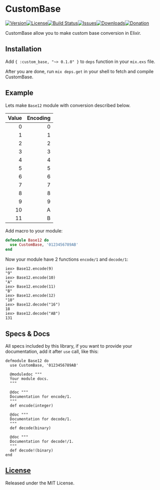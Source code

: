 # CustomBase

[![Version](https://img.shields.io/hexpm/v/custom_base.svg?style=flat-square)](https://hex.pm/packages/custom_base)[![License](https://img.shields.io/hexpm/l/custom_base.svg?style=flat-square)](https://github.com/igas/custom_base/blob/master/LICENSE)[![Build Status](https://img.shields.io/travis/igas/custom_base.svg?style=flat-square)](https://travis-ci.org/igas/custom_base)[![Issues](https://img.shields.io/github/issues/igas/custom_base.svg?style=flat-square)](https://github.com/igas/custom_base/issues)[![Downloads](https://img.shields.io/hexpm/dt/custom_base.svg?style=flat-square)](https://hex.pm/packages/custom_base)[![Donation](https://img.shields.io/gratipay/igas.svg?style=flat-square)](https://gratipay.com/igas/)

CustomBase allow you to make custom base conversion in Elixir.

## Installation

Add `{ :custom_base, "~> 0.1.0" }` to `deps` function in your `mix.exs` file.

After you are done, run `mix deps.get` in your shell to fetch and compile CustomBase.

## Example

Lets make `Base12` module with conversion described below.

| Value | Encoding |
|------:|---------:|
|      0|         0|
|      1|         1|
|      2|         2|
|      3|         3|
|      4|         4|
|      5|         5|
|      6|         6|
|      7|         7|
|      8|         8|
|      9|         9|
|     10|         A|
|     11|         B|

Add macro to your module:

```elixir
defmodule Base12 do
  use CustomBase, '0123456789AB'
end
```

Now your module have 2 functions `encode/1` and `decode/1`:

```
iex> Base12.encode(9)
"9"
iex> Base12.encode(10)
"A"
iex> Base12.encode(11)
"B"
iex> Base12.encode(12)
"10"
iex> Base12.decode("16")
18
iex> Base12.decode("AB")
131
```

## Specs & Docs

All specs included by this library, if you want to provide your documentation,
add it after `use` call, like this:

```
defmodule Base12 do
  use CustomBase, '0123456789AB'

  @moduledoc """
  Your module docs.
  """

  @doc """
  Documentation for encode/1.
  """
  def encode(integer)

  @doc """
  Documentation for decode/1.
  """
  def decode(binary)

  @doc """
  Documentation for decode!/1.
  """
  def decode!(binary)
end
```

## [License](https://github.com/igas/custom_base/blob/master/LICENSE)

Released under the MIT License.
